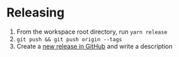 # Releasing

1. From the workspace root directory, run `yarn release`
2. `git push && git push origin --tags`
3. Create a [new release in GitHub](https://github.com/muxinc/elements/releases) and write a description
